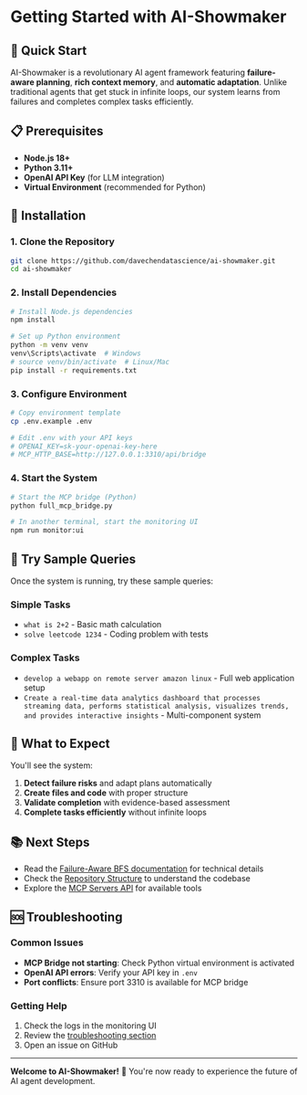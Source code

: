 # Getting Started with AI-Showmaker

## 🚀 Quick Start

AI-Showmaker is a revolutionary AI agent framework featuring **failure-aware planning**, **rich context memory**, and **automatic adaptation**. Unlike traditional agents that get stuck in infinite loops, our system learns from failures and completes complex tasks efficiently.

## 📋 Prerequisites

- **Node.js 18+**
- **Python 3.11+**
- **OpenAI API Key** (for LLM integration)
- **Virtual Environment** (recommended for Python)

## 🔧 Installation

### 1. Clone the Repository
```bash
git clone https://github.com/davechendatascience/ai-showmaker.git
cd ai-showmaker
```

### 2. Install Dependencies
```bash
# Install Node.js dependencies
npm install

# Set up Python environment
python -m venv venv
venv\Scripts\activate  # Windows
# source venv/bin/activate  # Linux/Mac
pip install -r requirements.txt
```

### 3. Configure Environment
```bash
# Copy environment template
cp .env.example .env

# Edit .env with your API keys
# OPENAI_KEY=sk-your-openai-key-here
# MCP_HTTP_BASE=http://127.0.0.1:3310/api/bridge
```

### 4. Start the System
```bash
# Start the MCP bridge (Python)
python full_mcp_bridge.py

# In another terminal, start the monitoring UI
npm run monitor:ui
```

## 🎯 Try Sample Queries

Once the system is running, try these sample queries:

### Simple Tasks
- `what is 2+2` - Basic math calculation
- `solve leetcode 1234` - Coding problem with tests

### Complex Tasks  
- `develop a webapp on remote server amazon linux` - Full web application setup
- `Create a real-time data analytics dashboard that processes streaming data, performs statistical analysis, visualizes trends, and provides interactive insights` - Multi-component system

## 🎉 What to Expect

You'll see the system:
1. **Detect failure risks** and adapt plans automatically
2. **Create files and code** with proper structure
3. **Validate completion** with evidence-based assessment
4. **Complete tasks efficiently** without infinite loops

## 📚 Next Steps

- Read the [Failure-Aware BFS documentation](../FAILURE_AWARE_BFS.md) for technical details
- Check the [Repository Structure](../REPOSITORY_STRUCTURE.md) to understand the codebase
- Explore the [MCP Servers API](../api/MCP_SERVERS.md) for available tools

## 🆘 Troubleshooting

### Common Issues
- **MCP Bridge not starting**: Check Python virtual environment is activated
- **OpenAI API errors**: Verify your API key in `.env`
- **Port conflicts**: Ensure port 3310 is available for MCP bridge

### Getting Help
1. Check the logs in the monitoring UI
2. Review the [troubleshooting section](../README.md#troubleshooting)
3. Open an issue on GitHub

---

**Welcome to AI-Showmaker!** 🚀 You're now ready to experience the future of AI agent development.